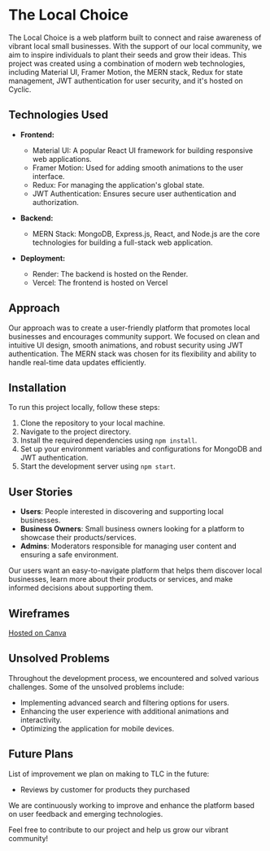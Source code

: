 # The Local Choice

The Local Choice is a web platform built to connect and raise awareness of vibrant local small businesses. With the support of our local community, we aim to inspire individuals to plant their seeds and grow their ideas. This project was created using a combination of modern web technologies, including Material UI, Framer Motion, the MERN stack, Redux for state management, JWT authentication for user security, and it's hosted on Cyclic.

## Technologies Used

- **Frontend:**

  - Material UI: A popular React UI framework for building responsive web applications.
  - Framer Motion: Used for adding smooth animations to the user interface.
  - Redux: For managing the application's global state.
  - JWT Authentication: Ensures secure user authentication and authorization.

- **Backend:**

  - MERN Stack: MongoDB, Express.js, React, and Node.js are the core technologies for building a full-stack web application.

- **Deployment:**
  - Render: The backend is hosted on the Render.
  - Vercel: The frontend is hosted on Vercel

## Approach

Our approach was to create a user-friendly platform that promotes local businesses and encourages community support. We focused on clean and intuitive UI design, smooth animations, and robust security using JWT authentication. The MERN stack was chosen for its flexibility and ability to handle real-time data updates efficiently.

## Installation

To run this project locally, follow these steps:

1. Clone the repository to your local machine.
2. Navigate to the project directory.
3. Install the required dependencies using `npm install`.
4. Set up your environment variables and configurations for MongoDB and JWT authentication.
5. Start the development server using `npm start`.

## User Stories

- **Users**: People interested in discovering and supporting local businesses.
- **Business Owners**: Small business owners looking for a platform to showcase their products/services.
- **Admins**: Moderators responsible for managing user content and ensuring a safe environment.

Our users want an easy-to-navigate platform that helps them discover local businesses, learn more about their products or services, and make informed decisions about supporting them.

## Wireframes

[Hosted on Canva](https://www.canva.com/design/DAFtXxtvdnc/vGRR6Mx78a-k-8lcPkS9pQ/edit?utm_content=DAFtXxtvdnc&utm_campaign=designshare&utm_medium=link2&utm_source=sharebutton)

## Unsolved Problems

Throughout the development process, we encountered and solved various challenges. Some of the unsolved problems include:

- Implementing advanced search and filtering options for users.
- Enhancing the user experience with additional animations and interactivity.
- Optimizing the application for mobile devices.

## Future Plans

List of improvement we plan on making to TLC in the future:

- Reviews by customer for products they purchased

We are continuously working to improve and enhance the platform based on user feedback and emerging technologies.

Feel free to contribute to our project and help us grow our vibrant community!
